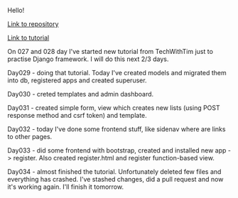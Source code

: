 Hello!

[Link to repository](https://github.com/xwojziarnik/django_mysite)

[Link to tutorial](https://www.youtube.com/watch?v=sm1mokevMWk&t=1054s)

On 027 and 028 day I've started new tutorial from TechWithTim just to practise Django framework. I will do this next 2/3 days.

Day029 - doing that tutorial. Today I've created models and migrated them into db, registered apps and created superuser.

Day030 - creted templates and admin dashboard.

Day031 - created simple form, view which creates new lists (using POST response method and csrf token) and template.

Day032 - today I've done some frontend stuff, like sidenav where are links to other pages.

Day033 - did some frontend with bootstrap, created and installed new app -> register. Also created register.html and register function-based view.

Day034 - almost finished the tutorial. Unfortunately deleted few files and everything has crashed. I've stashed changes, did a pull request and now it's working again. I'll finish it tomorrow.

